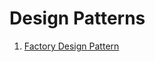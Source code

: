# Design Patterns

1. [Factory Design Pattern](https://github.com/Priyanka-droid/DesignPatternAndImplementation/tree/fix/factory-design/factory)

